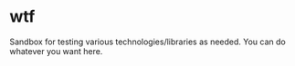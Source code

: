 # wtf
Sandbox for testing various technologies/libraries as needed. You can do whatever you want here.